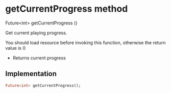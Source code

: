 


# getCurrentProgress method








Future&lt;int> getCurrentProgress
()





<p>Get current playing progress.</p>
<p>You should load resource before invoking this function, otherwise the return value is 0</p>
<ul>
<li>Returns current progress</li>
</ul>



## Implementation

```dart
Future<int> getCurrentProgress();
```







